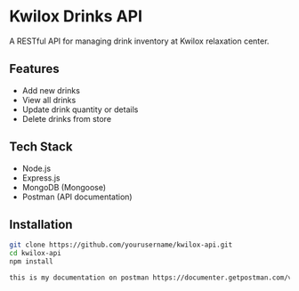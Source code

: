 # Kwilox Drinks API

A RESTful API for managing drink inventory at Kwilox relaxation center.

## Features
- Add new drinks
- View all drinks
- Update drink quantity or details
- Delete drinks from store

## Tech Stack
- Node.js
- Express.js
- MongoDB (Mongoose)
- Postman (API documentation)

## Installation

```bash
git clone https://github.com/yourusername/kwilox-api.git
cd kwilox-api
npm install

this is my documentation on postman https://documenter.getpostman.com/view/46530790/2sB34cphtY

